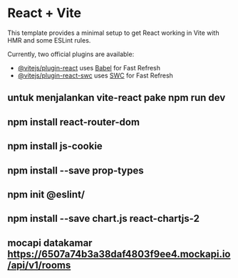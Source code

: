 # React + Vite

This template provides a minimal setup to get React working in Vite with HMR and some ESLint rules.

Currently, two official plugins are available:

- [@vitejs/plugin-react](https://github.com/vitejs/vite-plugin-react/blob/main/packages/plugin-react/README.md) uses [Babel](https://babeljs.io/) for Fast Refresh
- [@vitejs/plugin-react-swc](https://github.com/vitejs/vite-plugin-react-swc) uses [SWC](https://swc.rs/) for Fast Refresh

## untuk menjalankan vite-react pake npm run dev

## npm install react-router-dom

## npm install js-cookie

## npm install --save prop-types

## npm init @eslint/

## npm install --save chart.js react-chartjs-2

## mocapi datakamar https://6507a74b3a38daf4803f9ee4.mockapi.io/api/v1/rooms
